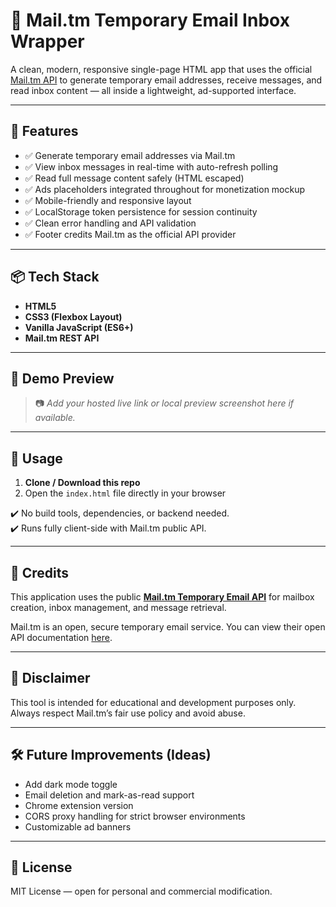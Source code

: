 
# 📖 Mail.tm Temporary Email Inbox Wrapper

A clean, modern, responsive single-page HTML app that uses the official [Mail.tm API](https://docs.mail.tm/) to generate temporary email addresses, receive messages, and read inbox content — all inside a lightweight, ad-supported interface.

---

## 🚀 Features

- ✅ Generate temporary email addresses via Mail.tm
- ✅ View inbox messages in real-time with auto-refresh polling
- ✅ Read full message content safely (HTML escaped)
- ✅ Ads placeholders integrated throughout for monetization mockup
- ✅ Mobile-friendly and responsive layout
- ✅ LocalStorage token persistence for session continuity
- ✅ Clean error handling and API validation
- ✅ Footer credits Mail.tm as the official API provider

---

## 📦 Tech Stack

- **HTML5**
- **CSS3 (Flexbox Layout)**
- **Vanilla JavaScript (ES6+)**
- **Mail.tm REST API**

---

## 📸 Demo Preview

> 📷 _Add your hosted live link or local preview screenshot here if available._

---

## 📖 Usage

1. **Clone / Download this repo**
2. Open the `index.html` file directly in your browser

✔️ No build tools, dependencies, or backend needed.  
✔️ Runs fully client-side with Mail.tm public API.

---

## 📜 Credits

This application uses the public **[Mail.tm Temporary Email API](https://docs.mail.tm/)** for mailbox creation, inbox management, and message retrieval.

Mail.tm is an open, secure temporary email service. You can view their open API documentation [here](https://docs.mail.tm/).

---

## 📑 Disclaimer

This tool is intended for educational and development purposes only.  
Always respect Mail.tm’s fair use policy and avoid abuse.

---

## 🛠 Future Improvements (Ideas)

- Add dark mode toggle
- Email deletion and mark-as-read support
- Chrome extension version
- CORS proxy handling for strict browser environments
- Customizable ad banners

---

## 📌 License

MIT License — open for personal and commercial modification.
